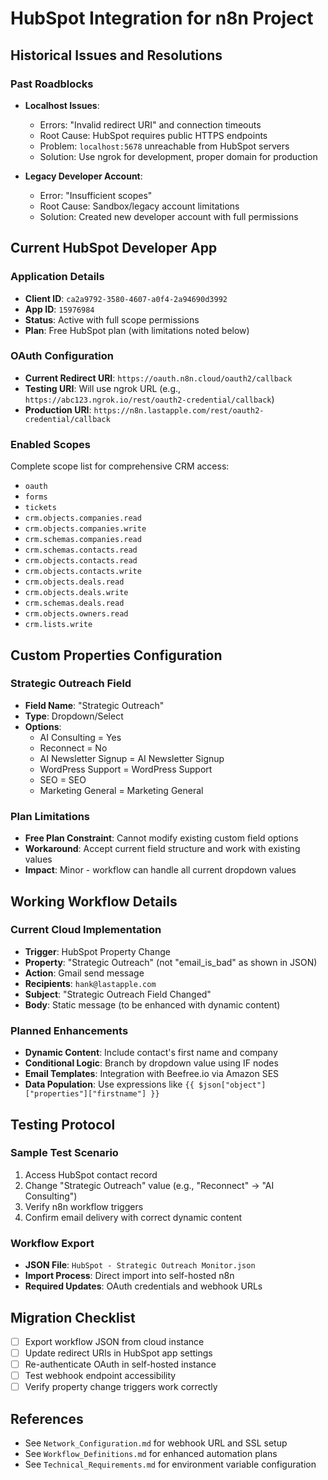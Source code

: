 # HubSpot Integration for n8n Project

## Historical Issues and Resolutions

### Past Roadblocks
- **Localhost Issues**: 
  - Errors: "Invalid redirect URI" and connection timeouts
  - Root Cause: HubSpot requires public HTTPS endpoints
  - Problem: `localhost:5678` unreachable from HubSpot servers
  - Solution: Use ngrok for development, proper domain for production

- **Legacy Developer Account**:
  - Error: "Insufficient scopes" 
  - Root Cause: Sandbox/legacy account limitations
  - Solution: Created new developer account with full permissions

## Current HubSpot Developer App

### Application Details
- **Client ID**: `ca2a9792-3580-4607-a0f4-2a94690d3992`
- **App ID**: `15976984`
- **Status**: Active with full scope permissions
- **Plan**: Free HubSpot plan (with limitations noted below)

### OAuth Configuration
- **Current Redirect URI**: `https://oauth.n8n.cloud/oauth2/callback`
- **Testing URI**: Will use ngrok URL (e.g., `https://abc123.ngrok.io/rest/oauth2-credential/callback`)
- **Production URI**: `https://n8n.lastapple.com/rest/oauth2-credential/callback`

### Enabled Scopes
Complete scope list for comprehensive CRM access:
- `oauth`
- `forms`
- `tickets`
- `crm.objects.companies.read`
- `crm.objects.companies.write`
- `crm.schemas.companies.read`
- `crm.schemas.contacts.read`
- `crm.objects.contacts.read`
- `crm.objects.contacts.write`
- `crm.objects.deals.read`
- `crm.objects.deals.write`
- `crm.schemas.deals.read`
- `crm.objects.owners.read`
- `crm.lists.write`

## Custom Properties Configuration

### Strategic Outreach Field
- **Field Name**: "Strategic Outreach"
- **Type**: Dropdown/Select
- **Options**:
  - AI Consulting = Yes
  - Reconnect = No
  - AI Newsletter Signup = AI Newsletter Signup
  - WordPress Support = WordPress Support
  - SEO = SEO
  - Marketing General = Marketing General

### Plan Limitations
- **Free Plan Constraint**: Cannot modify existing custom field options
- **Workaround**: Accept current field structure and work with existing values
- **Impact**: Minor - workflow can handle all current dropdown values

## Working Workflow Details

### Current Cloud Implementation
- **Trigger**: HubSpot Property Change
- **Property**: "Strategic Outreach" (not "email_is_bad" as shown in JSON)
- **Action**: Gmail send message
- **Recipients**: `hank@lastapple.com`
- **Subject**: "Strategic Outreach Field Changed"
- **Body**: Static message (to be enhanced with dynamic content)

### Planned Enhancements
- **Dynamic Content**: Include contact's first name and company
- **Conditional Logic**: Branch by dropdown value using IF nodes
- **Email Templates**: Integration with Beefree.io via Amazon SES
- **Data Population**: Use expressions like `{{ $json["object"]["properties"]["firstname"] }}`

## Testing Protocol

### Sample Test Scenario
1. Access HubSpot contact record
2. Change "Strategic Outreach" value (e.g., "Reconnect" → "AI Consulting")
3. Verify n8n workflow triggers
4. Confirm email delivery with correct dynamic content

### Workflow Export
- **JSON File**: `HubSpot - Strategic Outreach Monitor.json`
- **Import Process**: Direct import into self-hosted n8n
- **Required Updates**: OAuth credentials and webhook URLs

## Migration Checklist
- [ ] Export workflow JSON from cloud instance
- [ ] Update redirect URIs in HubSpot app settings
- [ ] Re-authenticate OAuth in self-hosted instance
- [ ] Test webhook endpoint accessibility
- [ ] Verify property change triggers work correctly

## References
- See `Network_Configuration.md` for webhook URL and SSL setup
- See `Workflow_Definitions.md` for enhanced automation plans
- See `Technical_Requirements.md` for environment variable configuration